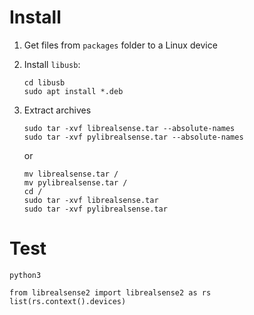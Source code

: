 # Install

1. Get files from `packages` folder to a Linux device

1. Install `libusb`:
    ```
    cd libusb
    sudo apt install *.deb
    ```

1. Extract archives

    ```
    sudo tar -xvf librealsense.tar --absolute-names
    sudo tar -xvf pylibrealsense.tar --absolute-names
    ```

    or 
    
    ```
    mv librealsense.tar /
    mv pylibrealsense.tar /
    cd /
    sudo tar -xvf librealsense.tar
    sudo tar -xvf pylibrealsense.tar
    ```

# Test

```
python3

from librealsense2 import librealsense2 as rs
list(rs.context().devices)
```
